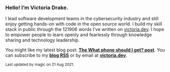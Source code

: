 ### Hello! I’m Victoria Drake.

I lead software development teams in the cybersecurity industry and still enjoy getting hands-on with code in the open source world. I build my skill stack in public through the 121906 words I’ve written on [victoria.dev](https://victoria.dev). I hope to empower people to learn openly and fearlessly through knowledge sharing and technology leadership.

You might like my latest blog post: **[The What phone should I get? post](https://victoria.dev/blog/the-what-phone-should-i-get-post/)**. You can subscribe to my [**blog RSS**](https://victoria.dev/index.xml) or by email at [**victoria.dev**](https://victoria.dev).

<sub>Last updated by magic on 21 Aug 2021.</sub>
